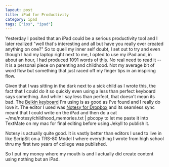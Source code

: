 ```yaml
---
layout: post
title: iPad for Productivity
category: ipad
tags: ["ios", "ipad"]
---
```

Yesterday I posited that an iPad could be a serious productivity tool and I later realized "well that's interesting and all but have you really ever created anything on one?"  So to quell my inner self doubt, I set out to try and even though I had my laptop right next to me, I opted to use my iPad and, in about an hour, I had produced 1091 words of [this](https://fuzzygroup.github.io/blog/parenting/2016/09/14/childhood-memories.html).  No real need to read it -- it is a personal piece on parenting and childhood.  Not my average bit of word flow but something that just raced off my finger tips in an inspiring flow.  

Given that I was sitting in the dark next to a sick child as I wrote this, the fact that I could do it so quickly even using a less than perfect keyboard says something.  And while I say less than perfect, that doesn't mean its bad.  The [Belkin keyboard](https://www.amazon.com/Belkin-QODE-Ultimate-Keyboard-Black/dp/B00Q5CZ0LQ/ref=sr_1_1?s=pc&ie=UTF8&qid=1473849549&sr=1-1&keywords=belkin+qode) I'm using is as good as I've found and I really do love it.  The editor I used was [Notesy for Dropbox](https://itunes.apple.com/us/app/notesy-for-dropbox/id386095500?mt=8) and its seamless sync meant that I could write on the iPad and then do a cat ~/me/notesy/childhood_memories.txt | pbcopy to let me paste it into TextMate on my mac for final editing before using Jekyll to publish it.

Notesy is actually quite good.  It is vastly better than editors I used to live in like ScripSit on a TRS-80 Model I where everything I wrote from high school thru my first two years of college was published.  

So I put my money where my mouth is and I actually did create content using nothing but an iPad.  